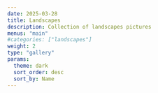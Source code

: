 ```yaml
---
date: 2025-03-28
title: Landscapes
description: Collection of landscapes pictures
menus: "main"
#categories: ["landscapes"]
weight: 2
type: "gallery"
params:
  theme: dark
  sort_order: desc
  sort_by: Name
---
```

